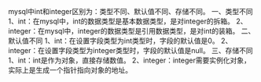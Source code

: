 mysql中int和integer区别为：类型不同、默认值不同、存储不同。
一、类型不同
1、int：在mysql中，int的数据类型是基本数据类型，是对integer的拆箱。
2、integer：在mysql中，integer的数据类型是引用数据类型，是对int的装箱。
二、默认值不同
1、int：在设置字段类型为int类型时，字段的默认值是0。
2、integer：在设置字段类型为integer类型时，字段的默认值是null。
三、存储不同
1、int：int是作为对象，直接存储数值。
2、integer：integer需要实例化对象，实际上是生成一个指针指向对象的地址。
